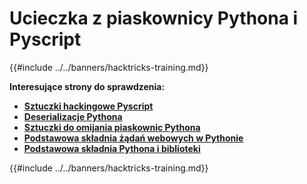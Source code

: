 # Ucieczka z piaskownicy Pythona i Pyscript

{{#include ../../banners/hacktricks-training.md}}

**Interesujące strony do sprawdzenia:**

- [**Sztuczki hackingowe Pyscript**](pyscript.md)
- [**Deserializacje Pythona**](../../pentesting-web/deserialization/README.md)
- [**Sztuczki do omijania piaskownic Pythona**](bypass-python-sandboxes/README.md)
- [**Podstawowa składnia żądań webowych w Pythonie**](web-requests.md)
- [**Podstawowa składnia Pythona i biblioteki**](basic-python.md)

{{#include ../../banners/hacktricks-training.md}}
